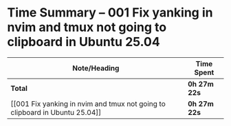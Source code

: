 # Time Summary – 001 Fix yanking in nvim and tmux not going to clipboard in Ubuntu 25.04

| Note/Heading | Time Spent |
|--------------|------------|
| **Total** | **0h 27m 22s** |
| [[001 Fix yanking in nvim and tmux not going to clipboard in Ubuntu 25.04]] | **0h 27m 22s** |

